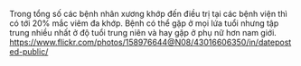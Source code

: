 Trong tổng số các bệnh nhân xương khớp đến điều trị tại các bệnh viện thì có tới 20% mắc viêm đa khớp. Bệnh có thể gặp ở mọi lứa tuổi nhưng tập trung nhiều nhất ở độ tuổi trung niên và hay gặp ở phụ nữ hơn nam giới.
https://www.flickr.com/photos/158976644@N08/43016606350/in/dateposted-public/
